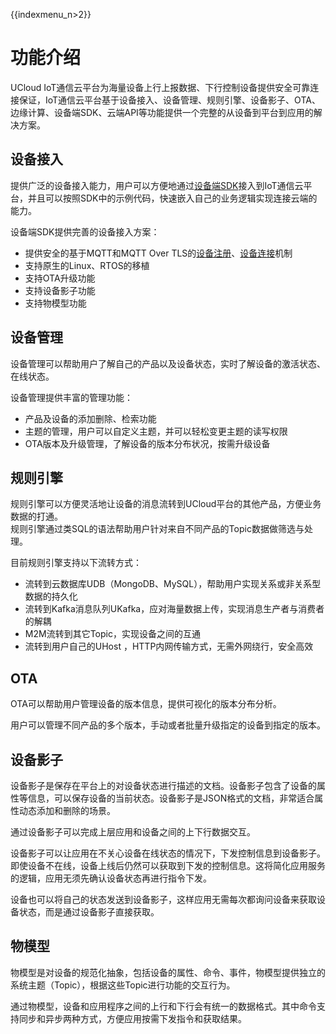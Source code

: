 {{indexmenu_n>2}}


# 功能介绍

UCloud IoT通信云平台为海量设备上行上报数据、下行控制设备提供安全可靠连接保证，IoT通信云平台基于设备接入、设备管理、规则引擎、设备影子、OTA、边缘计算、设备端SDK、云端API等功能提供一个完整的从设备到平台到应用的解决方案。



## 设备接入

提供广泛的设备接入能力，用户可以方便地通过[设备端SDK](../device_develop_guide/c_sdk_example/csdkquickstart)接入到IoT通信云平台，并且可以按照SDK中的示例代码，快速嵌入自己的业务逻辑实现连接云端的能力。 

设备端SDK提供完善的设备接入方案：

- 提供安全的基于MQTT和MQTT Over TLS的[设备注册](../device_develop_guide/authenticate_devices/what_is_authenticate_devices)、[设备连接](../device_develop_guide/connecting_devices)机制
- 支持原生的Linux、RTOS的移植
- 支持OTA升级功能
- 支持设备影子功能
- 支持物模型功能



## 设备管理

设备管理可以帮助用户了解自己的产品以及设备状态，实时了解设备的激活状态、在线状态。

设备管理提供丰富的管理功能：

- 产品及设备的添加删除、检索功能
- 主题的管理，用户可以自定义主题，并可以轻松变更主题的读写权限
- OTA版本及升级管理，了解设备的版本分布状况，按需升级设备



## 规则引擎

规则引擎可以方便灵活地让设备的消息流转到UCloud平台的其他产品，方便业务数据的打通。  
规则引擎通过类SQL的语法帮助用户针对来自不同产品的Topic数据做筛选与处理。

目前规则引擎支持以下流转方式：

- 流转到云数据库UDB（MongoDB、MySQL），帮助用户实现关系或非关系型数据的持久化
- 流转到Kafka消息队列UKafka，应对海量数据上传，实现消息生产者与消费者的解耦
- M2M流转到其它Topic，实现设备之间的互通
- 流转到用户自己的UHost ，HTTP内网传输方式，无需外网绕行，安全高效




## OTA

OTA可以帮助用户管理设备的版本信息，提供可视化的版本分布分析。

用户可以管理不同产品的多个版本，手动或者批量升级指定的设备到指定的版本。



## 设备影子

设备影子是保存在平台上的对设备状态进行描述的文档。设备影子包含了设备的属性等信息，可以保存设备的当前状态。设备影子是JSON格式的文档，非常适合属性动态添加和删除的场景。

通过设备影子可以完成上层应用和设备之间的上下行数据交互。

设备影子可以让应用在不关心设备在线状态的情况下，下发控制信息到设备影子。即使设备不在线，设备上线后仍然可以获取到下发的控制信息。这将简化应用服务的逻辑，应用无须先确认设备状态再进行指令下发。

设备也可以将自己的状态发送到设备影子，这样应用无需每次都询问设备来获取设备状态，而是通过设备影子直接获取。



## 物模型

物模型是对设备的规范化抽象，包括设备的属性、命令、事件，物模型提供独立的系统主题（Topic），根据这些Topic进行功能的交互行为。

通过物模型，设备和应用程序之间的上行和下行会有统一的数据格式。其中命令支持同步和异步两种方式，方便应用按需下发指令和获取结果。

